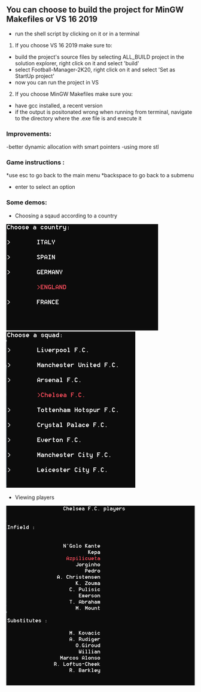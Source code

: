 ## You can choose to build the project for MinGW Makefiles or VS 16 2019

- run the shell script by clicking on it or in a terminal
1. If you choose VS 16 2019 make sure to:
* build the project's source files by selecting ALL_BUILD project in the solution explorer, right click on it 
  and select 'build'
* select Football-Manager-2K20, right click on it and select 'Set as StartUp project'
* now you can run the project in VS

2. If you choose MinGW Makefiles make sure you:
* have gcc installed, a recent version
* if the output is positonated wrong when running from terminal, navigate to the directory where the .exe file is and execute it 

### Improvements:
-better dynamic allocation with smart pointers
-using more stl

### Game instructions :

*use esc to go back to the main menu
*backspace to go back to a submenu
* enter to select an option

### Some demos:
* Choosing a sqaud according to a country

![](/images/na.PNG) 
![](/images/squads.PNG)


* Viewing players

![](/images/Capture.png)

